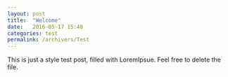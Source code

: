 ```yaml
---
layout: post
title:  "Welcome"
date:   2016-05-17 15:48
categories: test
permalink: /archivers/Test
---
```


This is just a style test post, filled with LoremIpsue. Feel free to delete the file.

